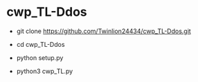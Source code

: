 # cwp_TL-Ddos

  - git clone https://github.com/Twinlion24434/cwp_TL-Ddos.git

  - cd cwp_TL-Ddos

  - python setup.py

  - python3 cwp_TL.py
